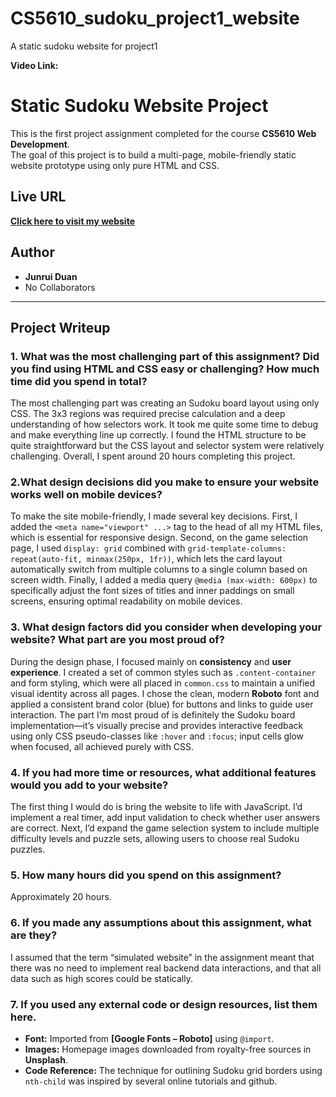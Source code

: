 # CS5610_sudoku_project1_website
A static sudoku website for project1

**Video Link:**

# Static Sudoku Website Project

This is the first project assignment completed for the course **CS5610 Web Development**.  
The goal of this project is to build a multi-page, mobile-friendly static website prototype using only pure HTML and CSS.

## Live URL

**[Click here to visit my website](https://postedism.github.io/CS5610_sudoku_project1_website/)**

## Author

* **Junrui Duan**  
* No Collaborators

---

## Project Writeup

### 1. What was the most challenging part of this assignment? Did you find using HTML and CSS easy or challenging? How much time did you spend in total?

The most challenging part was creating an Sudoku board layout using only CSS. The 3x3 regions was required precise calculation and a deep understanding of how selectors work. It took me quite some time to debug and make everything line up correctly. I found the HTML structure to be quite straightforward but the CSS layout and selector system were relatively challenging. Overall, I spent around 20 hours completing this project.

### 2.What design decisions did you make to ensure your website works well on mobile devices?

To make the site mobile-friendly, I made several key decisions. First, I added the `<meta name="viewport" ...>` tag to the head of all my HTML files, which is essential for responsive design. Second, on the game selection page, I used `display: grid` combined with `grid-template-columns: repeat(auto-fit, minmax(250px, 1fr))`, which lets the card layout automatically switch from multiple columns to a single column based on screen width. Finally, I added a media query `@media (max-width: 600px)` to specifically adjust the font sizes of titles and inner paddings on small screens, ensuring optimal readability on mobile devices.

### 3. What design factors did you consider when developing your website? What part are you most proud of?

During the design phase, I focused mainly on **consistency** and **user experience**. I created a set of common styles such as `.content-container` and form styling, which were all placed in `common.css` to maintain a unified visual identity across all pages. I chose the clean, modern **Roboto** font and applied a consistent brand color (blue) for buttons and links to guide user interaction. The part I’m most proud of is definitely the Sudoku board implementation—it’s visually precise and provides interactive feedback using only CSS pseudo-classes like `:hover` and `:focus`; input cells glow when focused, all achieved purely with CSS.

### 4. If you had more time or resources, what additional features would you add to your website?

The first thing I would do is bring the website to life with JavaScript. I’d implement a real timer, add input validation to check whether user answers are correct. Next, I’d expand the game selection system to include multiple difficulty levels and puzzle sets, allowing users to choose real Sudoku puzzles.

### 5. How many hours did you spend on this assignment? 

Approximately 20 hours.

### 6. If you made any assumptions about this assignment, what are they?

I assumed that the term “simulated website” in the assignment meant that there was no need to implement real backend data interactions, and that all data such as high scores could be statically.

### 7. If you used any external code or design resources, list them here.

* **Font:** Imported from **[Google Fonts – Roboto]** using `@import`.
* **Images:** Homepage images downloaded from royalty-free sources in **Unsplash**.
* **Code Reference:** The technique for outlining Sudoku grid borders using `nth-child` was inspired by several online tutorials and github.

